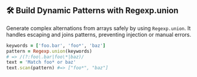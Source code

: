 ## 🛠️ Build Dynamic Patterns with Regexp.union
Generate complex alternations from arrays safely by using `Regexp.union`. It handles escaping and joins patterns, preventing injection or manual errors.

```ruby
keywords = ['foo.bar', 'foo*', 'baz']
pattern = Regexp.union(keywords)
# => /(?:foo\.bar|foo\*|baz)/
text = 'Match foo* or baz'
text.scan(pattern) #=> ["foo*", "baz"]
```